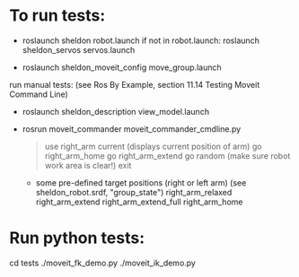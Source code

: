 # To run tests:

- roslaunch sheldon robot.launch
  if not in robot.launch: roslaunch sheldon_servos servos.launch

- roslaunch sheldon_moveit_config move_group.launch


run manual tests:
(see Ros By Example, section 11.14 Testing Moveit Command Line)

- roslaunch sheldon_description view_model.launch

- rosrun moveit_commander moveit_commander_cmdline.py 
  > use right_arm
  > current
    (displays current position of arm)
  > go right_arm_home
  > go right_arm_extend
  > go random  (make sure robot work area is clear!)
  > exit

  - some pre-defined target positions (right or left arm)
    (see sheldon_robot.srdf, "group_state")
    right_arm_relaxed
    right_arm_extend
    right_arm_extend_full
    right_arm_home


# Run python tests: 
cd tests
./moveit_fk_demo.py
./moveit_ik_demo.py


